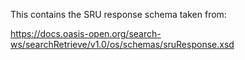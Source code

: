 This contains the SRU response schema taken from:

https://docs.oasis-open.org/search-ws/searchRetrieve/v1.0/os/schemas/sruResponse.xsd


